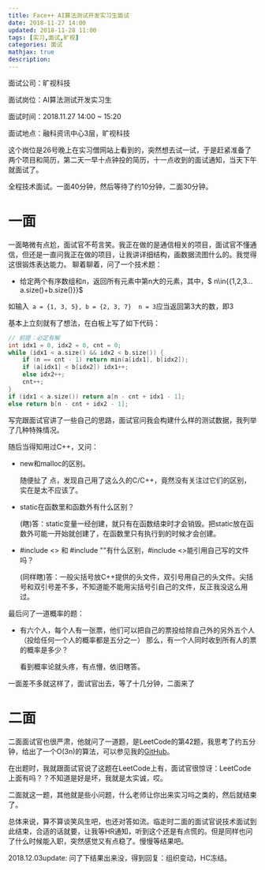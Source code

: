 ```yaml
---
title: Face++ AI算法测试开发实习生面试
date: 2018-11-27 14:00
updated: 2018-11-28 11:00
tags: [实习,面试,旷视]
categories: 面试
mathjax: true
description: 
---
```

面试公司：旷视科技

面试岗位：AI算法测试开发实习生

面试时间：2018.11.27 14:00 ~ 15:20

面试地点：融科资讯中心3层，旷视科技
<!--more-->

这个岗位是26号晚上在实习僧网站上看到的，突然想去试一试，于是赶紧准备了两个项目和简历，第二天一早十点钟投的简历，十一点收到的面试通知，当天下午就面试了。

全程技术面试。一面40分钟，然后等待了约10分钟，二面30分钟。

 # 一面

一面略微有点尬，面试官不苟言笑。我正在做的是通信相关的项目，面试官不懂通信，但还是一直问我正在做的项目，让我讲详细结构，画数据流图什么的。我觉得这很锻炼表达能力。
聊着聊着，问了一个技术题：

- 给定两个有序数组和n，返回所有元素中第n大的元素，其中，$ n\in{\{1,2,3... a.size()+b.size()\}}$

如输入` a = {1, 3, 5}, b = {2, 3, 7}  n = 3`应当返回第3大的数，即3

基本上立刻就有了想法，在白板上写了如下代码：

```c++
// 前提：必定有解
int idx1 = 0, idx2 = 0, cnt = 0;
while (idx1 < a.size() && idx2 < b.size()) {
    if (n == cnt - 1) return min(a[idx1], b[idx2]);
    if (a[idx1] < b[idx2]) idx1++;
    else idx2++;
    cnt++;
}
if (idx1 < a.size()) return a[n - cnt + idx1 - 1];
else return b[n - cnt + idx2 - 1];
```

写完跟面试官讲了一些自己的思路，面试官问我会构建什么样的测试数据，我列举了几种特殊情况。

随后当得知用过C++，又问：

- new和malloc的区别。

  随便扯了 点，发现自己用了这么久的C/C++，竟然没有关注过它们的区别，实在是太不应该了。

- static在函数里和函数外有什么区别？

  (瞎)答：static变量一经创建，就只有在函数结束时才会销毁。把static放在函数外可能一开始就创建了，在函数里只有执行到的时候才会创建。

- #include <> 和 #include ""有什么区别，#include <>能引用自己写的文件吗？

  (同样瞎)答：一般尖括号放C++提供的头文件，双引号用自己的头文件。尖括号和双引号差不多，不知道能不能用尖括号引自己的文件，反正我没这么用过。

最后问了一道概率的题：

- 有六个人，每个人有一张票，他们可以把自己的票投给除自己外的另外五个人（投给任何一个人的概率都是五分之一） 那么，有一个人同时收到所有人的票的概率是多少？

  看到概率论就头疼，有点懵，依旧瞎答。

一面差不多就这样了，面试官出去，等了十几分钟，二面来了

 # 二面

二面面试官也很严肃，他就问了一道题，是LeetCode的第42题，我思考了约五分钟，给出了一个O(3n)的算法，可以参见我的[GitHub](https://github.com/chendaojin/OJ-Exercises/tree/master/LC-Algorithms/042.Trapping%20Rain%20Water)。 

在出题时，我就跟面试官说了这题在LeetCode上有，面试官很惊讶：LeetCode上面有吗？？不知道是好是坏，我就是太实诚，哎。

二面就这一题，其他就是些小问题，什么老师让你出来实习吗之类的，然后就结束了。

总体来说，算不算谈笑风生吧，也还对答如流。临走时二面的面试官说技术面试到此结束，合适的话就要，让我等HR通知，听到这个还是有点慌的。但是同样也问了什么时候能入职，突然感觉又有点稳了。慢慢等结果吧。

2018.12.03update: 问了下结果出来没，得到回复：组织变动，HC冻结。
